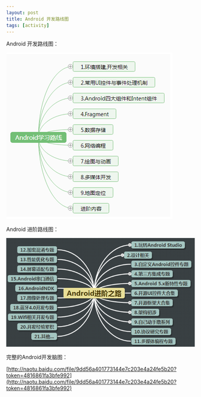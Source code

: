 ```yaml
---
layout: post
title: Android 开发路线图
tags: [activity]
---
```



Android 开发路线图：

![Android开发路线图](/images/posts/2016-09-01/android-naotu.png)

Android 进阶路线图：

![Android 进阶路线图](/images/posts/2016-09-01/android-learn.jpg)

完整的Android开发脑图：

[http://naotu.baidu.com/file/9dd56a401773144e7c203e4a24fe5b20?token=4816861fa3bfe992](http://naotu.baidu.com/file/9dd56a401773144e7c203e4a24fe5b20?token=4816861fa3bfe992)
